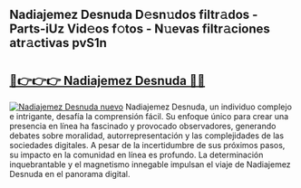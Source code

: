 ## Nadiajemez Desnuda D𝚎sn𝚞dos filtr𝚊dos - Parts-iUz Vid𝚎os f𝚘tos - N𝚞evas filtr𝚊ciones atr𝚊ctivas pvS1n

# <h2><a href="http://mb0qk4u.tromn.icu/?c=Nadiajemez+Desnuda">🔗👉👉👉 Nadiajemez Desnuda 🔗🔗</a></h2>

[![Nadiajemez Desnuda nuevo](https://i.imgur.com/pEAQMta.gif)](http://mb0qk4u.tromn.icu/?c=Nadiajemez+Desnuda)
Nadiajemez Desnuda, un individuo complejo e intrigante, desafía la comprensión fácil. Su enfoque único para crear una presencia en línea ha fascinado y provocado observadores, generando debates sobre moralidad, autorrepresentación y las complejidades de las sociedades digitales. A pesar de la incertidumbre de sus próximos pasos, su impacto en la comunidad en línea es profundo. La determinación inquebrantable y el magnetismo innegable impulsan el viaje de Nadiajemez Desnuda en el panorama digital.
